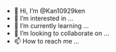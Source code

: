 - 👋 Hi, I’m @Kan10929ken
- 👀 I’m interested in ...
- 🌱 I’m currently learning ...
- 💞️ I’m looking to collaborate on ...
- 📫 How to reach me ...

<!---
Kan10929ken/Kan10929ken is a ✨ special ✨ repository because its `README.md` (this file) appears on your GitHub profile.
You can click the Preview link to take a look at your changes.
--->

